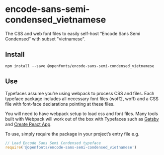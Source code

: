 
# encode-sans-semi-condensed_vietnamese

The CSS and web font files to easily self-host “Encode Sans Semi Condensed” with subset "vietnamese".

## Install

`npm install --save @openfonts/encode-sans-semi-condensed_vietnamese`

## Use

Typefaces assume you’re using webpack to process CSS and files. Each typeface
package includes all necessary font files (woff2, woff) and a CSS file with
font-face declarations pointing at these files.

You will need to have webpack setup to load css and font files. Many tools built
with Webpack will work out of the box with Typefaces such as [Gatsby](https://github.com/gatsbyjs/gatsby)
and [Create React App](https://github.com/facebookincubator/create-react-app).

To use, simply require the package in your project’s entry file e.g.

```javascript
// Load Encode Sans Semi Condensed typeface
require('@openfonts/encode-sans-semi-condensed_vietnamese')
```
